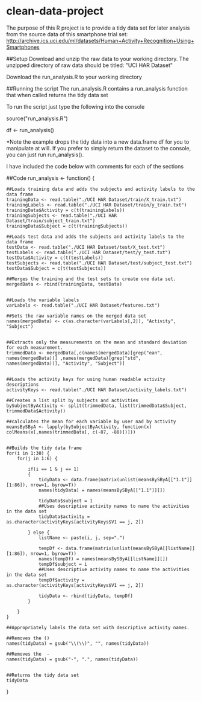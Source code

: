 clean-data-project
==================

The purpose of this R project is to provide a tidy data set for later analysis from the source data of this smartphone trial set: http://archive.ics.uci.edu/ml/datasets/Human+Activity+Recognition+Using+Smartphones


##Setup
Download and unzip the raw data to your working directory. The unzipped directory of raw data should be titled: "UCI HAR Dataset"

Download the run_analysis.R to your working directory

##Running the script
The run_analysis.R contains a run_analysis function that when called returns the tidy data set

To run the script just type the following into the console

source("run_analysis.R")

df <- run_analysis()

*Note the example drops the tidy data into a new data.frame df for you to manipulate at will. If you prefer to simply return the dataset to the console, you can just run run_analysis().

I have included the code below with comments for each of the sections

##Code
run_analysis <- function() {
    
    ##Loads training data and adds the subjects and activity labels to the data frame
    trainingData <- read.table("./UCI HAR Dataset/train/X_train.txt")
    trainingLabels <- read.table("./UCI HAR Dataset/train/y_train.txt")
    trainingData$Activity = c(t(trainingLabels))
    trainingSubjects <- read.table("./UCI HAR Dataset/train/subject_train.txt")
    trainingData$Subject = c(t(trainingSubjects))
    
    ##Loads test data and adds the subjects and activity labels to the data frame
    testData <- read.table("./UCI HAR Dataset/test/X_test.txt")    
    testLabels <- read.table("./UCI HAR Dataset/test/y_test.txt")    
    testData$Activity = c(t(testLabels))   
    testSubjects <- read.table("./UCI HAR Dataset/test/subject_test.txt") 
    testData$Subject = c(t(testSubjects))
      
    ##Merges the training and the test sets to create one data set.
    mergedData <- rbind(trainingData, testData)
    
    
    ##Loads the variable labels
    varLabels <- read.table("./UCI HAR Dataset/features.txt")
    
    ##Sets the raw variable names on the merged data set
    names(mergedData) <- c(as.character(varLabels[,2]), "Activity", "Subject")
       
    
    ##Extracts only the measurements on the mean and standard deviation for each measurement.
    trimmedData <- mergedData[,c(names(mergedData)[grep("ean", names(mergedData))] ,names(mergedData)[grep("std", names(mergedData))], "Activity", "Subject")]
    
    
    ##Loads the activity keys for using human readable activity descriptions
    activityKeys <- read.table("./UCI HAR Dataset/activity_labels.txt")
    
    ##Creates a list split by subjects and activities
    bySubjectByActivity <- split(trimmedData, list(trimmedData$Subject, trimmedData$Activity))
    
    ##calculates the mean for each variable by user nad by activity
    meansBySByA <- lapply(bySubjectByActivity, function(x) colMeans(x[,names(trimmedData[, c(-87, -88)])]))
    
    
    ##Builds the tidy data frame
    for(i in 1:30) {  
        for(j in 1:6) {
            
            if(i == 1 & j == 1)
            {
                tidyData <- data.frame(matrix(unlist(meansBySByA[["1.1"]][1:86]), nrow=1, byrow=T))
                names(tidyData) = names(meansBySByA[["1.1"]][])
                
                tidyData$subject = 1
                ##Uses descriptive activity names to name the activities in the data set
                tidyData$activity = as.character(activityKeys[activityKeys$V1 == j, 2])
                
            } else {
                listName <- paste(i, j, sep=".")
                
                tempDf <- data.frame(matrix(unlist(meansBySByA[[listName]][1:86]), nrow=1, byrow=T))
                names(tempDf) = names(meansBySByA[[listName]][])
                tempDf$subject = i
                ##Uses descriptive activity names to name the activities in the data set
                tempDf$activity = as.character(activityKeys[activityKeys$V1 == j, 2])
                
                tidyData <- rbind(tidyData, tempDf)
            }
            
        } 
    }
    
    ##Appropriately labels the data set with descriptive activity names. 
    
    ##Removes the ()
    names(tidyData) = gsub("\\(\\)", "", names(tidyData))
    
    ##Removes the  -
    names(tidyData) = gsub("-", ".", names(tidyData))
    
    
    ##Returns the tidy data set
    tidyData
     
    
}
